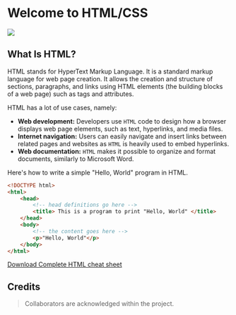 # Welcome to HTML/CSS
<img src="https://www.hostinger.com/tutorials/wp-content/uploads/sites/2/2018/11/what-is-html-3-768x337.webp" />

## **What Is HTML?**
HTML stands for HyperText Markup Language. It is a standard markup language for web page creation. It allows the creation and structure of sections, paragraphs, and links using HTML elements (the building blocks of a web page) such as tags and attributes.

HTML has a lot of use cases, namely:
- **Web development:** Developers use `HTML` code to design how a browser displays web page elements, such as text, hyperlinks, and media files.
- **Internet navigation:** Users can easily navigate and insert links between related pages and websites as `HTML` is heavily used to embed hyperlinks.
- **Web documentation:** `HTML` makes it possible to organize and format documents, similarly to Microsoft Word.

Here's how to write a simple "Hello, World" program in HTML.
```HTML
<!DOCTYPE html>
<html>
    <head>
        <!-- head definitions go here -->
        <title> This is a program to print "Hello, World" </title>
    </head>
    <body>
        <!-- the content goes here -->
        <p>"Hello, World"</p>
    </body>
</html>
```

[Download Complete HTML cheat sheet](https://app.monstercampaigns.com/c/kdild9ztbnxhmfnneipl/)

## Credits
> Collaborators are acknowledged within the project.
